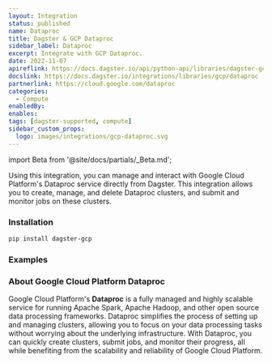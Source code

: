 ```yaml
---
layout: Integration
status: published
name: Dataproc
title: Dagster & GCP Dataproc
sidebar_label: Dataproc
excerpt: Integrate with GCP Dataproc.
date: 2022-11-07
apireflink: https://docs.dagster.io/api/python-api/libraries/dagster-gcp
docslink: https://docs.dagster.io/integrations/libraries/gcp/dataproc
partnerlink: https://cloud.google.com/dataproc
categories:
  - Compute
enabledBy:
enables:
tags: [dagster-supported, compute]
sidebar_custom_props:
  logo: images/integrations/gcp-dataproc.svg
---
```


import Beta from '@site/docs/partials/\_Beta.md';

<Beta />

Using this integration, you can manage and interact with Google Cloud Platform's Dataproc service directly from Dagster. This integration allows you to create, manage, and delete Dataproc clusters, and submit and monitor jobs on these clusters.

### Installation

```bash
pip install dagster-gcp
```

### Examples

<CodeExample path="docs_snippets/docs_snippets/integrations/gcp-dataproc.py" language="python" />

### About Google Cloud Platform Dataproc

Google Cloud Platform's **Dataproc** is a fully managed and highly scalable service for running Apache Spark, Apache Hadoop, and other open source data processing frameworks. Dataproc simplifies the process of setting up and managing clusters, allowing you to focus on your data processing tasks without worrying about the underlying infrastructure. With Dataproc, you can quickly create clusters, submit jobs, and monitor their progress, all while benefiting from the scalability and reliability of Google Cloud Platform.
